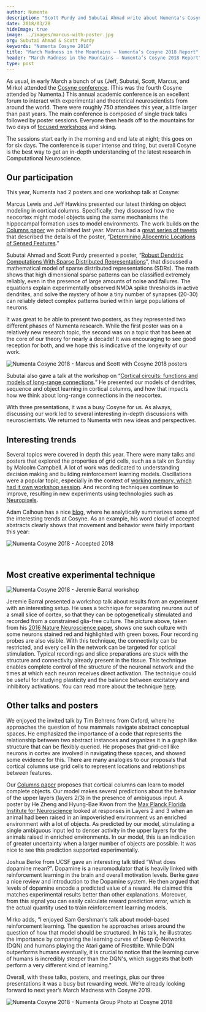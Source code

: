 ```yaml
---
author: Numenta
description: "Scott Purdy and Subutai Ahmad write about Numenta's Cosyne 2018 experience, where they share some of the posters and talks they found interesting. This Cosyne, we presented two posters and a workshop, which led to meetings and several in-depth discussions with neuroscientists. It was a busy but rewarding week, and we’re already looking forward to Cosyne 2019."
date: 2018/03/28
hideImage: true
image: ../images/marcus-with-poster.jpg
org: Subutai Ahmad & Scott Purdy
keywords: "Numenta Cosyne 2018"
title: "March Madness in the Mountains – Numenta’s Cosyne 2018 Report"
header: "March Madness in the Mountains – Numenta’s Cosyne 2018 Report"
type: post
---
```


As usual, in early March a bunch of us (Jeff, Subutai, Scott, Marcus, and Mirko) attended the [Cosyne conference](http://www.cosyne.org/c/index.php?title=Cosyne_18). (This was the fourth Cosyne attended by Numenta.) This annual academic conference is an excellent forum to interact with experimental and theoretical neuroscientists from around the world. There were roughly 750 attendees this year, a little larger than past years. The main conference is composed of single track talks followed by poster sessions. Everyone then heads off to the mountains for two days of [focused workshops](http://www.cosyne.org/c/index.php?title=Workshops) and skiing.

The sessions start early in the morning and end late at night; this goes on for six days. The conference is super intense and tiring, but overall Cosyne is the best way to get an in-depth understanding of the latest research in Computational Neuroscience.

## Our participation

This year, Numenta had 2 posters and one workshop talk at Cosyne:

Marcus Lewis and Jeff Hawkins presented our latest thinking on object modeling in cortical columns. Specifically, they discussed how the neocortex might model objects using the same mechanisms the hippocampal formation uses to model environments. The work builds on the [Columns paper](/resources/papers/a-theory-of-how-columns-in-the-neocortex-enable-learning-the-structure-of-the-world/) we published last year. Marcus had a [great series of tweets](https://twitter.com/mrcslws/status/971862980890521600) that described the details of the poster, “[Determining Allocentric Locations of Sensed Features](/resources/papers-videos-and-more/cosyne-2018-allocentric-locations-of-sensed-features/).”

Subutai Ahmad and Scott Purdy presented a poster, “[Robust Dendritic Computations With Sparse Distributed Representations](/resources/papers-videos-and-more/cosyne-2018-sparse-distributed-representations/)”, that discussed a mathematical model of sparse distributed representations (SDRs). The math shows that high dimensional sparse patterns can be classified extremely reliably, even in the presence of large amounts of noise and failures. The equations explain experimentally observed NMDA spike thresholds in active dendrites, and solve the mystery of how a tiny number of synapses (20-30) can reliably detect complex patterns buried within large populations of neurons.

It was great to be able to present two posters, as they represented two different phases of Numenta research.  While the first poster was on a relatively new research topic, the second was on a topic that has been at the core of our theory for nearly a decade! It was encouraging to see good reception for both, and we hope this is indicative of the longevity of our work.

![Numenta Cosyne 2018 - Marcus and Scott with Cosyne 2018 posters](../images/marcus-and-scott-with-cosyne2018-posters.png)

Subutai also gave a talk at the workshop on “[Cortical circuits: functions and models of long-range connections](http://www.cosyne.org/c/index.php?title=Workshops2018_01_05).” He presented our models of dendrites, sequence and object learning in cortical columns, and how that impacts how we think about long-range connections in the neocortex.

With three presentations, it was a busy Cosyne for us. As always, discussing our work led to several interesting in-depth discussions with neuroscientists. We returned to Numenta with new ideas and perspectives.

## Interesting trends

Several topics were covered in depth this year. There were many talks and posters that explored the properties of grid cells, such as a talk on Sunday by Malcolm Campbell. A lot of work was dedicated to understanding decision making and building reinforcement learning models. Oscillations were a popular topic, especially in the context of [working memory, which had it own workshop session](http://www.cosyne.org/c/index.php?title=Workshops2018_02_02). And recording techniques continue to improve, resulting in new experiments using technologies such as [Neuropixels](http://www.ucl.ac.uk/neuropixels).

Adam Calhoun has a nice [blog](https://neuroecology.wordpress.com/2018/02/27/cosyne18-by-the-numbers/), where he analytically summarizes some of the interesting trends at Cosyne. As an example, his word cloud of accepted abstracts clearly shows that movement and behavior were fairly important this year:

![Numenta Cosyne 2018 - Accepted 2018](../images/accepted-2018.png)

</br>

## Most creative experimental technique

![Numenta Cosyne 2018 - Jeremie Barral workshop](../images/jeremie-barral.png)

Jeremie Barral presented a workshop talk about results from an experiment with an interesting setup. He uses a technique for separating neurons out of a small slice of cortex, so that they can be optogenetically stimulated and recorded from a constrained glia-free culture. The picture above, taken from his [2016 Nature Neuroscience paper](https://www.nature.com/articles/nn.4415), shows one such culture with some neurons stained red and highlighted with green boxes. Four recording probes are also visible. With this technique, the connectivity can be restricted, and every cell in the network can be targeted for optical stimulation. Typical recordings and slice preparations are stuck with the structure and connectivity already present in the tissue. This technique enables complete control of the structure of the neuronal network and the times at which each neuron receives direct activation. The technique could be useful for studying plasticity and the balance between excitatory and inhibitory activations. You can read more about the technique [here](https://www.ncbi.nlm.nih.gov/pmc/articles/PMC5548145/).

## Other talks and posters

We enjoyed the invited talk by Tim Behrens from Oxford, where he approaches the question of how mammals navigate abstract conceptual spaces. He emphasized the importance of a code that represents the relationship between two abstract instances and organizes it in a graph like structure that can be flexibly queried. He proposes that grid-cell like neurons in cortex are involved in navigating these spaces, and showed some evidence for this. There are many analogies to our proposals that cortical columns use grid cells to represent locations and relationships between features.

Our [Columns paper](/resources/papers/a-theory-of-how-columns-in-the-neocortex-enable-learning-the-structure-of-the-world/) proposes that cortical columns can learn to model complete objects. Our model makes several predictions about the behavior of the upper layers (layers 2/3) in the presence of ambiguous input. A poster by He Zheng and Hyung-Bae Kwon from the [Max Planck Florida Institute for Neuroscience](https://www.maxplanckflorida.org/) looked at responses in Layers 2 and 3 when an animal had been raised in an impoverished environment vs an enriched environment with a lot of objects. As predicted by our model, stimulating a single ambiguous input led to denser activity in the upper layers for the animals raised in enriched environments. In our model, this is an indication of greater uncertainty when a larger number of objects are possible. It was nice to see this prediction supported experimentally.

Joshua Berke from UCSF gave an interesting talk titled “What does dopamine mean?”. Dopamine is a neuromodulator that is heavily linked with reinforcement learning in the brain and overall motivation levels. Berke gave a nice review and introduction to the Dopamine system. He then argued that levels of dopamine encode a predicted value of a reward. He claimed this matches experimental results better than other explanations. Moreover, from this signal you can easily calculate reward prediction error, which is the actual quantity used to train reinforcement learning models.

Mirko adds, “I enjoyed Sam Gershman's talk about model-based reinforcement learning. The question he approaches arises around the question of how that model should be structured. In his talk, he illustrates the importance by comparing the learning curves of Deep Q-Networks (DQN) and humans playing the Atari game of Frostbite. While DQN outperforms humans eventually, it is crucial to notice that the learning curve of humans is incredibly steeper than the DQN's, which suggests that both perform a very different kind of learning.”

Overall, with these talks, posters, and meetings, plus our three presentations it was a busy but rewarding week. We’re already looking forward to next year’s March Madness with Cosyne 2019.

![Numenta Cosyne 2018 - Numenta Group Photo at Cosyne 2018](../images/numenta-group-photo.jpg)
